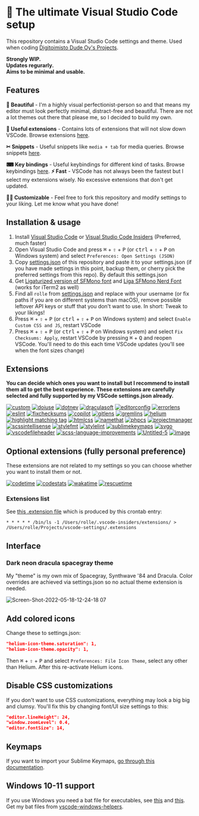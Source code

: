 # 🚀 The ultimate Visual Studio Code setup

This repository contains a Visual Studio Code settings and theme.
Used when coding [Digitoimisto Dude Oy's Projects](https://github.com/digitoimistodude).

**Strongly WIP.**<br>
**Updates regurarly.**<br>
**Aims to be minimal and usable.**<br>

## Features

**🎨 Beautiful** - I'm a highly visual perfectionist-person so and that means my editor must look perfectly minimal, distract-free and beautiful. There are not a lot themes out there that please me, so I decided to build my own.

**🧠 Useful extensions** - Contains lots of extensions that will not slow down VSCode. Browse extensions [here](#extensions).

**✂ Snippets** - Useful snippets like `media + tab` for media queries. Browse snippets [here](https://github.com/ronilaukkarinen/vscode-settings/tree/master/snippets).

**⌨ Key bindings** - Useful keybindings for different kind of tasks. Browse keybindings [here](https://github.com/ronilaukkarinen/vscode-settings/blob/master/keybindings.json).
**⚡ Fast** - VSCode has not always been the fastest but I select my extensions wisely. No excessive extensions that don't get updated.

**👨‍💻 Customizable** - Feel free to fork this repository and modify settings to your liking. Let me know what you have done!

## Installation & usage

1. Install [Visual Studio Code](https://code.visualstudio.com/) or [Visual Studio Code Insiders](https://code.visualstudio.com/insiders/) (Preferred, much faster)
2. Open Visual Studio Code and press <kbd>⌘</kbd> <span>+</span> <kbd>⇧</kbd> <span>+</span> <kbd>P</kbd> (or <kbd>ctrl</kbd> <span>+</span> <kbd>⇧</kbd> <span>+</span> <kbd>P</kbd> on Windows system) and select `Preferences: Open Settings (JSON)`
3. Copy [settings.json](https://raw.githubusercontent.com/ronilaukkarinen/vscode-settings/master/settings.json) of this repository and paste it to your settings.json (if you have made settings in this point, backup them, or cherry pick the preferred settings from this repo). By default this settings.json
4. Get [Ligaturized version of SFMono font](https://github.com/lemeb/a-better-ligaturizer/blob/master/output-fonts/SFMono.ttf) and [Liga SFMono Nerd Font](https://github.com/shaunsingh/SFMono-Nerd-Font-Ligaturized) (works for iTerm2 as well)
5. Find all `rolle` from [settings.json](https://raw.githubusercontent.com/ronilaukkarinen/vscode-settings/master/settings.json) and replace with your username (or fix paths if you are on different systems than macOS), remove possible leftover API keys or stuff that you don't want to use. In short: Tweak to your likings!
6. Press <kbd>⌘</kbd> <span>+</span> <kbd>⇧</kbd> <span>+</span> <kbd>P</kbd> (or <kbd>ctrl</kbd> <span>+</span> <kbd>⇧</kbd> <span>+</span> <kbd>P</kbd> on Windows system) and select `Enable Custom CSS and JS`, restart VSCode
7. Press <kbd>⌘</kbd> <span>+</span> <kbd>⇧</kbd> <span>+</span> <kbd>P</kbd> (or <kbd>ctrl</kbd> <span>+</span> <kbd>⇧</kbd> <span>+</span> <kbd>P</kbd> on Windows system) and select `Fix Checksums: Apply`, restart VSCode by pressing  <kbd>⌘</kbd> <span>+</span> <kbd>Q</kbd> and reopen VSCode. You'll need to do this each time VSCode updates (you'll see when the font sizes change)

## Extensions

**You can decide which ones you want to install but I recommend to install them all to get the best experience. These extensions are carefully selected and fully supported by my VSCode settings.json already.**

[![custom](https://user-images.githubusercontent.com/1534150/169010107-47b0a358-7107-4097-b152-ee3c0676aec2.jpg)](https://marketplace.visualstudio.com/items?itemName=be5invis.vscode-custom-css) [![doiuse](https://user-images.githubusercontent.com/1534150/169010213-7ce820ae-4e31-4bc7-9dfe-c05293e2acf3.jpg)](https://marketplace.visualstudio.com/items?itemName=mrmlnc.vscode-doiuse) [![dotnev](https://user-images.githubusercontent.com/1534150/169011125-f44eb153-618f-4cda-af12-36a6e129b9c6.jpg)](https://marketplace.visualstudio.com/items?itemName=mikestead.dotenv) [![draculasoft](https://user-images.githubusercontent.com/1534150/169011196-483d7b2b-7019-457a-82f4-5bfa39dc0445.jpg)](https://marketplace.visualstudio.com/items?itemName=yomed.theme-dracula-soft) [![editorconfig](https://user-images.githubusercontent.com/1534150/169011405-e3d8c3ac-5fd5-4073-9c02-90d87d3d293b.jpg)](https://marketplace.visualstudio.com/items?itemName=EditorConfig.EditorConfig) [![errorlens](https://user-images.githubusercontent.com/1534150/169011505-7cd30b14-c71f-472e-9bc8-e9be21e3cc79.jpg)](https://marketplace.visualstudio.com/items?itemName=usernamehw.errorlens) [![eslint](https://user-images.githubusercontent.com/1534150/169011658-3c306ae4-c6e3-4c8f-9de2-40841f0424c9.jpg)](https://marketplace.visualstudio.com/items?itemName=dbaeumer.vscode-eslint) [![fixchecksums](https://user-images.githubusercontent.com/1534150/169012114-32d71a14-45d3-446c-944f-727f468cbbbc.jpg)](https://marketplace.visualstudio.com/items?itemName=lehni.vscode-fix-checksums) [![copilot](https://user-images.githubusercontent.com/1534150/169012224-d246cdf9-71a5-41c0-b436-7a95773837ba.jpg)](https://marketplace.visualstudio.com/items?itemName=GitHub.copilot) [![gitlens](https://user-images.githubusercontent.com/1534150/169012292-feb5921d-943f-46d9-bd77-c1b3ee8324bf.jpg)](https://marketplace.visualstudio.com/items?itemName=eamodio.gitlens) [![gremlins](https://user-images.githubusercontent.com/1534150/169012379-a1590bf1-2027-42d9-8783-d53cffa2d513.jpg)](https://marketplace.visualstudio.com/items?itemName=nhoizey.gremlins) [![helium](https://user-images.githubusercontent.com/1534150/169012440-8db77f09-662b-4aac-8883-ab40c8e093b6.jpg)](https://marketplace.visualstudio.com/items?itemName=helgardrichard.helium-icon-theme) [![highlight matching tag](https://user-images.githubusercontent.com/1534150/169012659-af3e5ee5-b7cf-4c5a-b0c2-a3563c2e5fd3.jpg)](https://marketplace.visualstudio.com/items?itemName=vincaslt.highlight-matching-tag) [![htmlcss](https://user-images.githubusercontent.com/1534150/169012766-49cb2677-6759-4694-8e55-9cd2e9272e40.jpg)](https://marketplace.visualstudio.com/items?itemName=ecmel.vscode-html-css) [![namethat](https://user-images.githubusercontent.com/1534150/169012864-3474d873-31d6-485b-a908-45d55181e1d1.jpg)](https://marketplace.visualstudio.com/items?itemName=guillaumedoutriaux.name-that-color) [![phpcs](https://user-images.githubusercontent.com/1534150/169013048-2df3535f-a5d7-4b8a-9875-feb2094a6f5e.jpg)](https://marketplace.visualstudio.com/items?itemName=ikappas.phpcs) [![projectmanager](https://user-images.githubusercontent.com/1534150/169013150-656e4aec-8c83-4439-8694-8f69713ff4d1.jpg)](https://marketplace.visualstudio.com/items?itemName=alefragnani.project-manager) [![scssintellisense](https://user-images.githubusercontent.com/1534150/169013301-71be361e-f8dd-4016-b618-fa4bbba8d692.jpg)](https://marketplace.visualstudio.com/items?itemName=mrmlnc.vscode-scss) [![stylefmt](https://user-images.githubusercontent.com/1534150/169013438-aa324da1-8520-4349-91d2-a868988dc812.jpg)](https://marketplace.visualstudio.com/items?itemName=ronilaukkarinen.vscode-stylefmt) [![stylelint](https://user-images.githubusercontent.com/1534150/169013559-571915dd-ddf8-49d3-9ca1-cbb4d77156e3.jpg)](https://marketplace.visualstudio.com/items?itemName=stylelint.vscode-stylelint) [![sublimekeymaps](https://user-images.githubusercontent.com/1534150/169013691-30ccd503-59ad-4def-bb3d-70c5043e89ee.jpg)](https://marketplace.visualstudio.com/items?itemName=ms-vscode.sublime-keybindings) [![svgo](https://user-images.githubusercontent.com/1534150/169013778-6d87922d-63eb-4615-894e-e789e983d1a0.jpg)](https://marketplace.visualstudio.com/items?itemName=1000ch.svgo) [![vscodefileheader](https://user-images.githubusercontent.com/1534150/169013942-11f80bb7-daa6-49e6-8070-899ef36a7b1e.jpg)](https://marketplace.visualstudio.com/items?itemName=jankincai.vscodefileheader) [![scss-language-improvements](https://user-images.githubusercontent.com/1534150/169248621-123544ed-f941-4d0f-826c-c1efd62fcc8a.png)](https://marketplace.visualstudio.com/items?itemName=ronilaukkarinen.scss-language-improvements) [![Untitled-5](https://user-images.githubusercontent.com/1534150/170866383-45b0ffb8-b555-412d-b48f-2c7e324e533f.jpg)](https://marketplace.visualstudio.com/items?itemName=vunguyentuan.vscode-css-variables) [![image](https://user-images.githubusercontent.com/1534150/193775339-6aebd2e4-9581-40f5-891f-38043f4a85ac.png)](https://marketplace.visualstudio.com/items?itemName=SolomonRosemite.lsp-todo)

## Optional extensions (fully personal preference)

These extensions are not related to my settings so you can choose whether you want to install them or not.

[![codetime](https://user-images.githubusercontent.com/1534150/169009107-90463206-d916-435a-b1d2-08980ae9ffdb.jpg)](https://marketplace.visualstudio.com/items?itemName=softwaredotcom.swdc-vscode) [![codestats](https://user-images.githubusercontent.com/1534150/169009947-e6cb5fa8-5d67-475d-9201-0fb26316e5e4.jpg)](https://marketplace.visualstudio.com/items?itemName=riussi.code-stats-vscode) [![wakatime](https://user-images.githubusercontent.com/1534150/169014037-30ad9dda-a503-482b-b58b-4c9f1f115b56.jpg)](https://marketplace.visualstudio.com/items?itemName=WakaTime.vscode-wakatime) [![rescuetime](https://user-images.githubusercontent.com/1534150/169013232-f7fc4b82-d290-4ab4-a954-cbfd8024f1fc.jpg)](https://marketplace.visualstudio.com/items?itemName=RescueTime.rescuetime)

### Extensions list

See [this .extension file](https://github.com/ronilaukkarinen/vscode-settings/blob/master/.extensions) which is produced by this crontab entry:

```shell
* * * * * /bin/ls -1 /Users/rolle/.vscode-insiders/extensions/ > /Users/rolle/Projects/vscode-settings/.extensions
```

## Interface

### Dark neon dracula spacegray theme

My "theme" is my own mix of Spacegray, Synthwave '84 and Dracula. Color overrides are achieved via settings.json so no actual theme extension is needed.

![Screen-Shot-2022-05-18-12-24-18 07](https://user-images.githubusercontent.com/1534150/169008168-ce74d88f-21fe-4b46-8896-912e1b9bc62a.png)

## Add colored icons

Change these to settings.json:

```json
"helium-icon-theme.saturation": 1,
"helium-icon-theme.opacity": 1,
```

Then <kbd>⌘</kbd> <span>+</span> <kbd>⇧</kbd> <span>+</span> <kbd>P</kbd> and select `Preferences: File Icon Theme`, select any other than Helium. After this re-activate Helium icons.

## Disable CSS customizations 

If you don't want to use CSS customizations, everything may look a big big and clumsy. You'll fix this by changing font/UI size settings to this:

```json
"editor.lineHeight": 24,
"window.zoomLevel": 0.4,
"editor.fontSize": 14,
```



## Keymaps

If you want to import your Sublime Keymaps, [go through this documentation](https://marketplace.visualstudio.com/items?itemName=ms-vscode.sublime-keybindings).

## Windows 10-11 support

If you use Windows you need a bat file for executables, see [this](https://github.com/microsoft/vscode/issues/22391#issuecomment-310593201) and [this](https://www.reddit.com/r/bashonubuntuonwindows/comments/77idb8/where_is_the_executable_for_the_new_wsl_ubuntu_in/donn90c/?utm_source=reddit&utm_medium=web2x&context=3). Get my bat files from [vscode-windows-helpers](https://github.com/ronilaukkarinen/vscode-windows-helpers).
